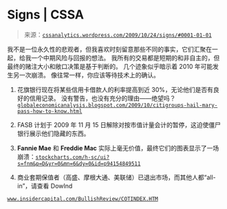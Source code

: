 <!--yml

类   category: 未分类

date: 2024-05-12 18:44:18

-->

# Signs | CSSA

> 来源：[`cssanalytics.wordpress.com/2009/10/24/signs/#0001-01-01`](https://cssanalytics.wordpress.com/2009/10/24/signs/#0001-01-01)

我不是一位永久性的悲观者，但我喜欢时刻留意那些不同的事实，它们汇聚在一起，给我一个中期风险与回报的想法。 我所有的交易都是短期的和非自主的，但最终的赌注大小和敞口决策是基于判断的。 几个迹象似乎暗示着 2010 年可能发生另一次崩溃。 像往常一样，你应该等待技术上的确认。

1) 花旗银行现在将某些信用卡借款人的利率提高到近 30%，无论他们是否有良好的信用记录。 没有警告，也没有充分的理由——绝望吗？ [`globaleconomicanalysis.blogspot.com/2009/10/citigroups-hail-mary-pass-how-to-know.html`](http://globaleconomicanalysis.blogspot.com/2009/10/citigroups-hail-mary-pass-how-to-know.html)

2) FASB 计划于 2009 年 11 月 15 日解除对按市值计量会计的暂停，这迫使僵尸银行展示他们隐藏的东西。

3) **Fannie Mae** 和 **Freddie Mac** 实际上毫无价值，最终它们的图表显示了一场崩溃：[`stockcharts.com/h-sc/ui?s=fnm&p=D&yr=0&mn=6&dy=0&id=p94154849511`](http://stockcharts.com/h-sc/ui?s=fnm&p=D&yr=0&mn=6&dy=0&id=p94154849511)

4) 商业套期保值者（高盛、摩根大通、美联储）已退出市场，而其他人都“all-in”，请查看 DowInd

[`www.insidercapital.com/BullishReview/COTINDEX.HTM`](http://www.insidercapital.com/BullishReview/COTINDEX.HTM)
